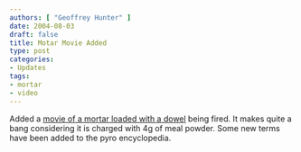 ```yaml
---
authors: [ "Geoffrey Hunter" ]
date: 2004-08-03
draft: false
title: Motar Movie Added
type: post
categories:
- Updates
tags:
- mortar
- video
---
```


<p>Added a <a href="/pyrotechnics/pyrotechnic-videos/">movie of a mortar loaded with a dowel</a> being fired. It makes quite a bang considering it is charged with 4g of meal powder. Some new terms have been added to the pyro encyclopedia.</p>
